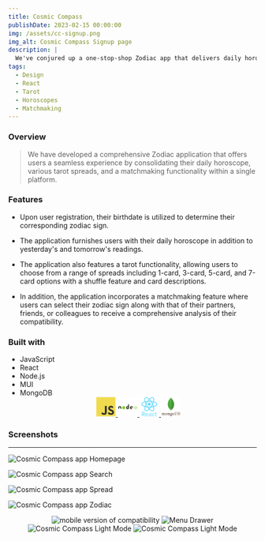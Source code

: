 ```yaml
---
title: Cosmic Compass
publishDate: 2023-02-15 00:00:00
img: /assets/cc-signup.png
img_alt: Cosmic Compass Signup page
description: |
  We've conjured up a one-stop-shop Zodiac app that delivers daily horoscopes, multiple tarot spreads, and matchmaking all in one magical place.
tags:
  - Design
  - React
  - Tarot
  - Horoscopes
  - Matchmaking
---
```


### Overview

> We have developed a comprehensive Zodiac application that offers users a seamless experience by consolidating their daily horoscope, various tarot spreads, and a matchmaking functionality within a single platform.

### Features

- Upon user registration, their birthdate is utilized to determine their corresponding zodiac sign.

- The application furnishes users with their daily horoscope in addition to yesterday's and tomorrow's readings.

- The application also features a tarot functionality, allowing users to choose from a range of spreads including 1-card, 3-card, 5-card, and 7-card options with a shuffle feature and card descriptions.

- In addition, the application incorporates a matchmaking feature where users can select their zodiac sign along with that of their partners, friends, or colleagues to receive a comprehensive analysis of their compatibility.

### Built with

- JavaScript
- React
- Node.js
- MUI
- MongoDB
  <div align="center">
  <a href="https://developer.mozilla.org/en-US/docs/Web/JavaScript" target="_blank" rel="noreferrer"> <img src="https://raw.githubusercontent.com/devicons/devicon/master/icons/javascript/javascript-original.svg" alt="javascript" width="40" height="40"/> </a><a href="https://nodejs.org" target="\_blank" rel="noreferrer"> <img src="https://raw.githubusercontent.com/devicons/devicon/master/icons/nodejs/nodejs-original-wordmark.svg" alt="nodejs" width="40" height="40"/> </a> <a href="https://reactjs.org/" target="_blank" rel="noreferrer"> <img src="https://raw.githubusercontent.com/devicons/devicon/master/icons/react/react-original-wordmark.svg" alt="react" width="40" height="40"/> </a> <a href="https://www.mongodb.com/" target="_blank" rel="noreferrer"> <img src="https://raw.githubusercontent.com/devicons/devicon/master/icons/mongodb/mongodb-original-wordmark.svg" alt="mongodb" width="40" height="40"/> </a>
</div>

### Screenshots

---

![ Cosmic Compass app Homepage](/assets/cc-home.png)

![ Cosmic Compass app Search](/assets/cc-search.png)

![ Cosmic Compass app Spread](/assets/cc-spread.png)

![ Cosmic Compass app Zodiac](/assets/cc-zodiac.png)

<p align="center">
<img src="/assets/cc-iphone2_iphone13promaxgold_portrait.png" alt="mobile version of compatibility" width="300" height="400">

<img src="/assets/cc-iphone_iphone13promaxgold_portrait.png" alt="Menu Drawer" width="300" height="400">

<img src="/assets/cc-iphone3_iphone13promaxgold_portrait.png" alt="Cosmic Compass Light Mode" width="300" height="400">

<img src="/assets/cciphone_iphone13promaxgold_portrait.png" alt="Cosmic Compass Light Mode" width="300" height="400">
</p>
